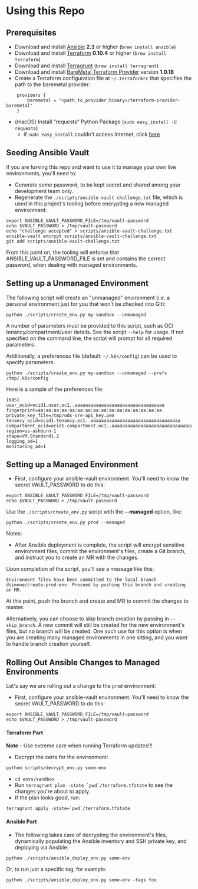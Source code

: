 [ansible tips]: https://ansible-tips-and-tricks.readthedocs.io/en/latest/ansible/install
[terraform]: https://terraform.io
[terragrunt]: https://github.com/gruntwork-io/terragrunt
[bmcs]: https://cloud.oracle.com/en_US/bare-metal
[bmcs provider]: https://github.com/oracle/terraform-provider-baremetal/releases
[sudoers]: https://stackoverflow.com/questions/8633461/how-to-keep-environment-variables-when-using-sudo

# Using this Repo

## Prerequisites

* Download and install [Ansible][ansible tips] **2.3** or higher (`brew install ansible`)
* Download and install [Terraform][terraform] **0.10.4** or higher (`brew install terraform`)
* Download and install [Terragrunt][terragrunt]  (`brew install terragrunt`)
* Download and install [BareMetal Terraform Provider][bmcs provider] version **1.0.18**
* Create a Terraform configuration file at  `~/.terraformrc` that specifies the path to the baremetal provider:
```
    providers {
        baremetal = "<path_to_provider_binary>/terraform-provider-baremetal"
    }
```
* (macOS) Install "requests" Python Package (`sudo easy_install -U requests`)
  - if `sudo easy_install` couldn't access Internet, click [here][sudoers]
  
## Seeding Ansible Vault

If you are forking this repo and want to use it to manage your own live environments, you'll need to:
- Generate some password, to be kept secret and shared among your development team only.
- Regenerate the `./scripts/ansible-vault-challenge.txt` file, which is used in this project's tooling before
encrypting a new managed environment:

```
export ANSIBLE_VAULT_PASSWORD_FILE=/tmp/vault-password
echo $VAULT_PASSWORD > /tmp/vault-password
echo "challenge accepted" > scripts/ansible-vault-challenge.txt
ansible-vault encrypt scripts/ansible-vault-challenge.txt
git add scripts/ansible-vault-challenge.txt
``` 

From this point on, the tooling will enforce that ANSIBLE_VAULT_PASSWORD_FILE is set and contains the correct
password, when dealing with managed environments.

## Setting up a Unmanaged Environment

The following script will create an "unmanaged" environment (i.e. a personal environment just for you 
that won't be checked into Git):

```
python ./scripts/create_env.py my-sandbox --unmanaged 
```

A number of parameters must be provided to this script, such as OCI tenancy/compartment/user details. 
See the script `--help` for usage. If not specified on the command line, the script will prompt for all required parameters.  

Additionally, a preferences file (default: `~/.k8s/config`) can be used to specify parameters.

```
python ./scripts/create_env.py my-sandbox --unmanaged --prefs /tmp/.k8s/config
```

Here is a sample of the preferences file:

```
[K8S]
user_ocid=ocid1.user.oc1..aaaaaaaaaaaaaaaaaaaaaaaaaaaaaaaaaa
fingerprint=aa:aa:aa:aa:aa:aa:aa:aa:aa:aa:aa:aa:aa:aa:aa:aa
private_key_file=/tmp/odx-sre-api_key.pem
tenancy_ocid=ocid1.tenancy.oc1..aaaaaaaaaaaaaaaaaaaaaaaaaaaaaaaaaa
compartment_ocid=ocid1.compartment.oc1..aaaaaaaaaaaaaaaaaaaaaaaaaaaaaaaaaa
region=us-ashburn-1
shape=VM.Standard1.2
logging_ad=1
monitoring_ad=1
```

## Setting up a Managed Environment

* First, configure your ansible-vault environment. You'll need to know the secret VAULT_PASSWORD to do this:

```
export ANSIBLE_VAULT_PASSWORD_FILE=/tmp/vault-password
echo $VAULT_PASSWORD > /tmp/vault-password
``` 

Use the `./scripts/create_env.py` script with the **--managed** option, like:

```
python ./scripts/create_env.py prod --managed 
```

Notes:
* After Ansible deployment is complete, the script will encrypt sensitive environment files, commit the
environment's files, create a Git branch, and instruct you to create an MR with the changes.

Upon completion of the script, you'll see a message like this:

```
Environment files have been committed to the local branch dsimone/create-prod-env. Proceed by pushing this branch and creating an MR.
```

At this point, push the branch and create and MR to commit the changes to master.

Alternatively, you can choose to skip branch creation by passing in `--skip_branch`.  A new commit will still be 
created for the new environment's files, but no branch will be created.  One such use for this option is
when you are creating many managed environments in one sitting, and you want to handle branch creation yourself.

## Rolling Out Ansible Changes to Managed Environments

Let's say we are rolling out a change to the `prod` environment:

* First, configure your ansible-vault environment.  You'll need to know the secret VAULT_PASSWORD to do this:
 
```
export ANSIBLE_VAULT_PASSWORD_FILE=/tmp/vault-password
echo $VAULT_PASSWORD > /tmp/vault-password
``` 

#### Terraform Part

**Note** - Use extreme care when running Terraform updates!!!

* Decrypt the certs for the environment:

```
python scripts/decrypt_env.py some-env
```

* `cd envs/sandbox`
* Run ```terragrunt plan -state `pwd`/terraform.tfstate``` to see the changes you're about to apply.
* If the plan looks good, run:

```
terragrunt apply -state=`pwd`/terraform.tfstate
```

#### Ansible Part

* The following takes care of decrypting the environment's files, dynamically populating the Ansible 
inventory and SSH private key, and deploying via Ansible:

```
python ./scripts/ansible_deploy_env.py some-env
```

Or, to run just a specific tag, for example:

```
python ./scripts/ansible_deploy_env.py some-env -tags foo
```
